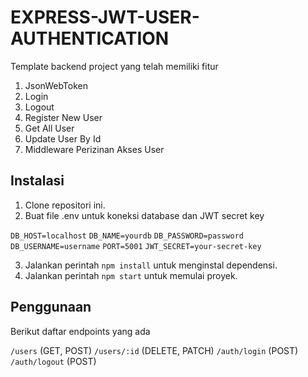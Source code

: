 # EXPRESS-JWT-USER-AUTHENTICATION

Template backend project yang telah memiliki fitur
1. JsonWebToken
2. Login
3. Logout
4. Register New User
5. Get All User
6. Update User By Id
7. Middleware Perizinan Akses User

## Instalasi

1. Clone repositori ini.
2. Buat file .env untuk koneksi database dan JWT secret key

  `DB_HOST=localhost`
  `DB_NAME=yourdb`
  `DB_PASSWORD=password`
  `DB_USERNAME=username`
  `PORT=5001`
  `JWT_SECRET=your-secret-key`

3. Jalankan perintah `npm install` untuk menginstal dependensi.
4. Jalankan perintah `npm start` untuk memulai proyek.

## Penggunaan

Berikut daftar endpoints yang ada

`/users` (GET, POST)
`/users/:id` (DELETE, PATCH)
`/auth/login` (POST)
`/auth/logout` (POST)